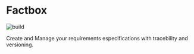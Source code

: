 # Factbox

![build](https://travis-ci.org/factbox/factbox.svg?branch=master)

Create and Manage your requirements especifications with tracebility and versioning.
